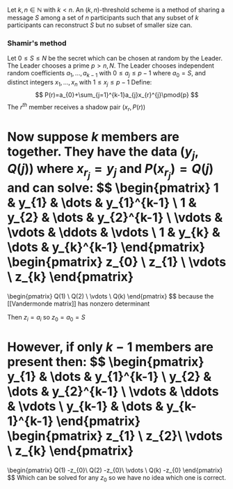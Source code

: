 Let $k,n\in \mathbb{N}$ with $k<n$.
An $(k,n)$-threshold scheme is a method of 
sharing a message $S$ among a set of $n$ participants
such that any subset of $k$ participants 
can reconstruct $S$
but no subset of smaller size can.
### Shamir's method
Let $0\leq S\leq N$ be the secret which can be chosen at random 
by the Leader.
The Leader chooses a prime $p>n,N$.
The Leader chooses independent random coefficients
$a_{1},\dots,a_{k-1}$ with $0\leq a_{j}\leq p-1$ where $a_{0}=S$,
and distinct integers $x_{1},\dots,x_{n}$ with $1\leq x_{j}\leq p-1$
Define:
$$
P(r)=a_{0}+\sum_{j=1}^{k-1}a_{j}x_{r}^{j}\pmod{p}
$$
The $r^{th}$ member receives a shadow pair $(x_{r},P(r))$

Now suppose $k$ members are together.
They have the data $(y_{j},Q(j))$ 
where $x_{r_{j}}=y_{j}$ and $P(x_{r_{j}})=Q(j)$
and can solve:
$$
\begin{pmatrix}
1 & y_{1} & \dots & y_{1}^{k-1} \\
1 & y_{2} & \dots & y_{2}^{k-1} \\
\vdots & \vdots & \ddots & \vdots \\
1 & y_{k} & \dots & y_{k}^{k-1}
\end{pmatrix}
\begin{pmatrix}
z_{0} \\
z_{1} \\
\vdots \\
z_{k}
\end{pmatrix}
=
\begin{pmatrix}
Q(1) \\
Q(2) \\
\vdots  \\
Q(k)
\end{pmatrix}
$$
because the [[Vandermonde matrix]] has nonzero determinant 

Then $z_{i}=a_{i}$ so $z_{0}=a_{0}=S$

However, if only $k-1$ members are present then:
$$
\begin{pmatrix}
y_{1} & \dots & y_{1}^{k-1} \\
y_{2} & \dots & y_{2}^{k-1} \\
\vdots & \ddots & \vdots \\
y_{k-1} & \dots & y_{k-1}^{k-1}
\end{pmatrix}
\begin{pmatrix}
z_{1} \\
z_{2}\\
\vdots \\
z_{k}
\end{pmatrix}
=
\begin{pmatrix}
Q(1) -z_{0}\\
Q(2) -z_{0}\\
\vdots  \\
Q(k) -z_{0}
\end{pmatrix}
$$
Which can be solved for any $z_{0}$ 
so we have no idea which one is correct.